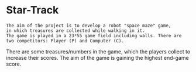 # Star-Track

 	The aim of the project is to develop a robot "space maze" game,  
 	in which treasures are collected while walking in it. 
 	The game is played in a 23*55 game field including walls. There are two competitors: Player (P) and Computer (C).
  There are some treasures/numbers in the game, which the players collect to increase their scores. The aim of the game is gaining the highest end-game score.
